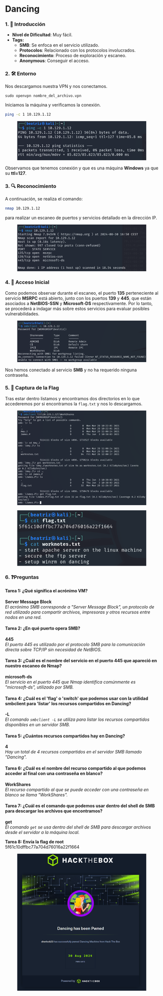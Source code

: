 # Dancing

### 1. 📝 **Introducción**

* **Nivel de Dificultad**: Muy fácil.
* **Tags:**&#x20;
  * **SMB**: Se enfoca en el servicio utilizado.
  * **Protocolos**: Relacionado con los protocolos involucrados.
  * **Reconocimiento**: Proceso de exploración y escaneo.
  * **Anonymous**: Conseguir el acceso.

### 2. 🛠️ **Entorno**

Nos descargamos nuestra VPN y nos conectamos.

```
sudo openvpn nombre_del_archivo.vpn
```

Iniciamos la máquina y verificamos la conexión.

```bash
ping -c 1 10.129.1.12
```

<figure><img src="../../../.gitbook/assets/image (530).png" alt=""><figcaption></figcaption></figure>

Observamos que tenemos conexión y que es una máquina **Windows** ya que su **ttl=127**.

### 3. 🔍 **Reconocimiento**

A continuación, se realiza el comando:

```bash
nmap 10.129.1.12
```

para realizar un escaneo de puertos y servicios detallado en la dirección IP.

<figure><img src="../../../.gitbook/assets/image (531).png" alt=""><figcaption></figcaption></figure>

### 4. 🚪 **Acceso Inicial**

Como podemos observar durante el escaneo, el puerto **135** perteneciente al servicio **MSRPC** está abierto, junto con los puertos **139** y **445**, que están asociados a **NetBIOS-SSN** y **Microsoft-DS** respectivamente. Por lo tanto, se procederá a indagar más sobre estos servicios para evaluar posibles vulnerabilidades.

<figure><img src="../../../.gitbook/assets/image (532).png" alt=""><figcaption></figcaption></figure>

Nos hemos conectado al servicio **SMB** y no ha requerido ninguna contraseña.

### 5. 🔑 **Captura de la Flag**

Tras estar dentro listamos y encontramos dos directorios en lo que accederemos por si encontramos la `flag.txt` y nos lo descargamos.

<figure><img src="../../../.gitbook/assets/image (533).png" alt=""><figcaption></figcaption></figure>

<figure><img src="../../../.gitbook/assets/image (534).png" alt=""><figcaption></figcaption></figure>

### 6. ❓Preguntas

#### Tarea 1: ¿Qué significa el acrónimo VM?

**Server Message Block**\
_El acrónimo SMB corresponde a "Server Message Block", un protocolo de red utilizado para compartir archivos, impresoras y otros recursos entre nodos en una red._

#### Tarea 2: ¿En qué puerto opera SMB?

**445**\
_El puerto 445 es utilizado por el protocolo SMB para la comunicación directa sobre TCP/IP sin necesidad de NetBIOS._

#### Tarea 3: ¿Cuál es el nombre del servicio en el puerto 445 que apareció en nuestro escaneo de Nmap?

**microsoft-ds**\
_El servicio en el puerto 445 que Nmap identifica comúnmente es "microsoft-ds", utilizado por SMB._

#### Tarea 4: ¿Cuál es el 'flag' o 'switch' que podemos usar con la utilidad smbclient para 'listar' los recursos compartidos en Dancing?

**-L**\
_El comando `smbclient -L` se utiliza para listar los recursos compartidos disponibles en un servidor SMB._

#### Tarea 5: ¿Cuántos recursos compartidos hay en Dancing?

**4**\
_Hay un total de 4 recursos compartidos en el servidor SMB llamado "Dancing"._

#### Tarea 6: ¿Cuál es el nombre del recurso compartido al que podemos acceder al final con una contraseña en blanco?

**WorkShares**\
_El recurso compartido al que se puede acceder con una contraseña en blanco se llama "WorkShares"._

#### Tarea 7: ¿Cuál es el comando que podemos usar dentro del shell de SMB para descargar los archivos que encontramos?

**get**\
_El comando `get` se usa dentro del shell de SMB para descargar archivos desde el servidor a la máquina local._

**Tarea 8: Envía la flag de root**\
5f61c10dffbc77a704d76016a22f1664

<figure><img src="../../../.gitbook/assets/image (535).png" alt=""><figcaption></figcaption></figure>
